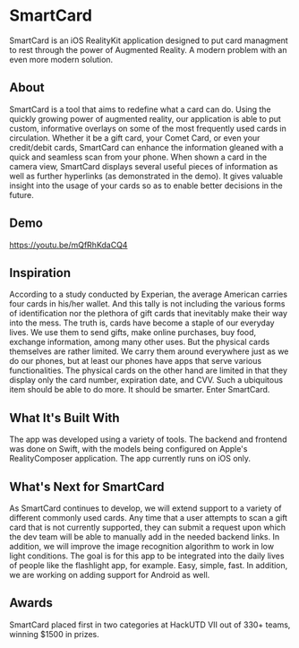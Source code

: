 # SmartCard
SmartCard is an iOS RealityKit application designed to put card managment to rest through the power of Augmented Reality. A modern problem with an even more modern solution.

## About
SmartCard is a tool that aims to redefine what a card can do. Using the quickly growing power of augmented reality, our application is able to put custom, informative overlays on some of the most frequently used cards in circulation. Whether it be a gift card, your Comet Card, or even your credit/debit cards, SmartCard can enhance the information gleaned with a quick and seamless scan from your phone. When shown a card in the camera view, SmartCard displays several useful pieces of information as well as further hyperlinks (as demonstrated in the demo). It gives valuable insight into the usage of your cards so as to enable better decisions in the future.

## Demo
https://youtu.be/mQfRhKdaCQ4

## Inspiration
According to a study conducted by Experian, the average American carries four cards in his/her wallet. And this tally is not including the various forms of identification nor the plethora of gift cards that inevitably make their way into the mess. The truth is, cards have become a staple of our everyday lives. We use them to send gifts, make online purchases, buy food, exchange information, among many other uses. But the physical cards themselves are rather limited. We carry them around everywhere just as we do our phones, but at least our phones have apps that serve various functionalities. The physical cards on the other hand are limited in that they display only the card number, expiration date, and CVV. Such a ubiquitous item should be able to do more. It should be smarter. Enter SmartCard.

## What It's Built With
The app was developed using a variety of tools. The backend and frontend was done on Swift, with the models being configured on Apple's RealityComposer application. The app currently runs on iOS only.

## What's Next for SmartCard
As SmartCard continues to develop, we will extend support to a variety of different commonly used cards. Any time that a user attempts to scan a gift card that is not currently supported, they can submit a request upon which the dev team will be able to manually add in the needed backend links. In addition, we will improve the image recognition algorithm to work in low light conditions. The goal is for this app to be integrated into the daily lives of people like the flashlight app, for example. Easy, simple, fast. In addition, we are working on adding support for Android as well.

## Awards
SmartCard placed first in two categories at HackUTD VII out of 330+ teams, winning $1500 in prizes.
